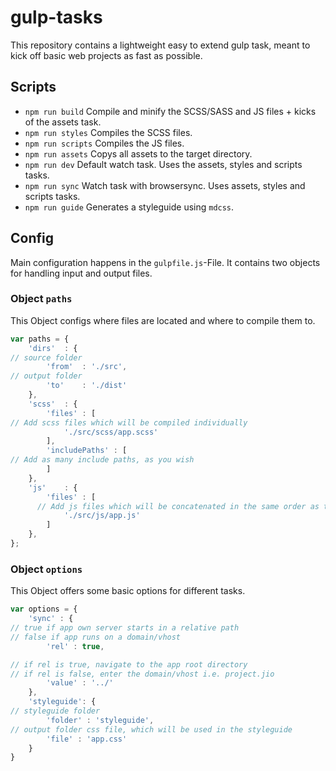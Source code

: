 # gulp-tasks
This repository contains a lightweight easy to extend gulp task, meant to kick off basic web projects as fast as possible.

## Scripts
- `npm run build` Compile and minify the SCSS/SASS and JS files + kicks of the assets task.
- `npm run styles` Compiles the SCSS files.
- `npm run scripts` Compiles the JS files.
- `npm run assets` Copys all assets to the target directory.
- `npm run dev` Default watch task. Uses the assets, styles and scripts tasks.
- `npm run sync` Watch task with browsersync. Uses assets, styles and scripts tasks.
- `npm run guide` Generates a styleguide using `mdcss`.

## Config
Main configuration happens in the `gulpfile.js`-File. It contains two objects for handling input and output files.

### Object `paths`
This Object configs where files are located and where to compile them to.
```js
var paths = {
	'dirs'	: {
// source folder
		'from' 	: './src',
// output folder
		'to'	: './dist'
	},
	'scss'	: {
		'files' : [
// Add scss files which will be compiled individually
			'./src/scss/app.scss'
		],
		'includePaths' : [
// Add as many include paths, as you wish
		]
	},
	'js'	: {
		'files' : [
      // Add js files which will be concatenated in the same order as this array
			'./src/js/app.js'
		]
	},
};
```

### Object `options`
This Object offers some basic options for different tasks.
```js
var options = {
	'sync' : {
// true if app own server starts in a relative path 
// false if app runs on a domain/vhost
		'rel' : true,

// if rel is true, navigate to the app root directory
// if rel is false, enter the domain/vhost i.e. project.jio
		'value' : '../'
	},
	'styleguide': {
// styleguide folder
		'folder' : 'styleguide',
// output folder css file, which will be used in the styleguide
		'file' : 'app.css'
	}
}
```